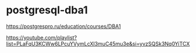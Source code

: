 # postgresql-dba1

https://postgrespro.ru/education/courses/DBA1

https://youtube.com/playlist?list=PLaFqU3KCWw6LPcuYVymLcXl3muC45mu3e&si=yvzSQSk3Nq0YiTCX
